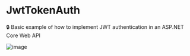 # JwtTokenAuth
🔒 Basic example of how to implement JWT authentication in an ASP.NET Core Web API

![image](https://github.com/PintoDaniela/JwtTokenTest/assets/102257752/79a15f6c-18b3-4906-8d47-69c383c2ee7f)


